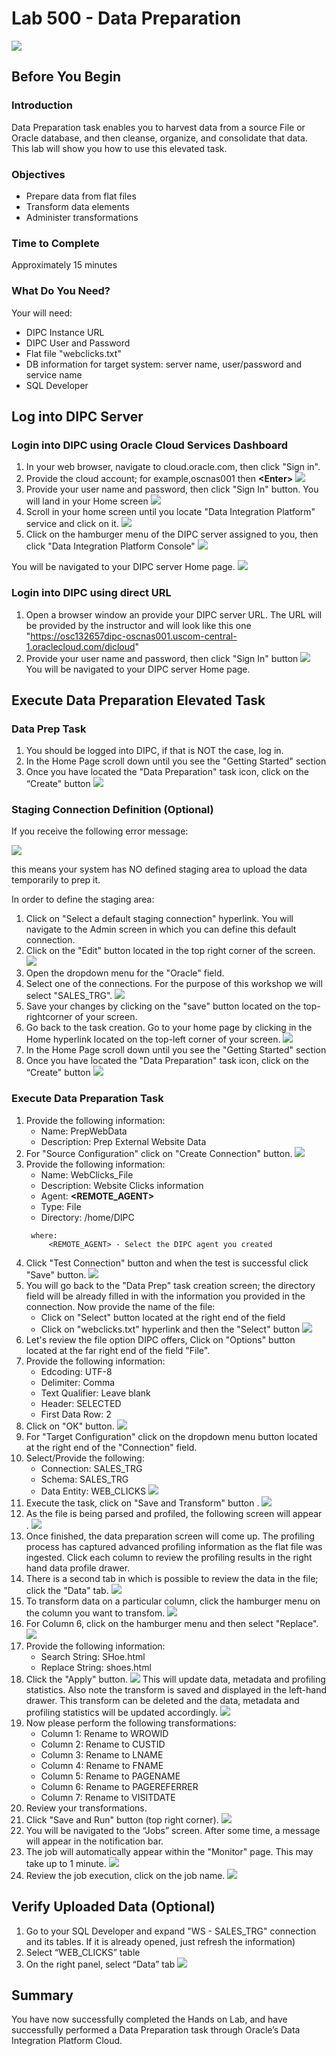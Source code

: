 # Lab 500 - Data Preparation
![](images/500/image500_0.png)


## Before You Begin

### Introduction
Data Preparation task enables you to harvest data from a source File or Oracle database, and then cleanse, organize, and consolidate that data. This lab will show you how to use this elevated task. 

### Objectives
- Prepare data from flat files
- Transform data elements
- Administer transformations

### Time to Complete 
Approximately 15 minutes

### What Do You Need?
Your will need:
- DIPC Instance URL
- DIPC User and Password
- Flat file "webclicks.txt"
- DB information for target system: server name, user/password and service name
- SQL Developer


## Log into DIPC Server

### Login into DIPC using Oracle Cloud Services Dashboard

1. In your web browser, navigate to cloud.oracle.com, then click "Sign in".
2. Provide the cloud account; for example,oscnas001 then **\<Enter\>**
![](images/Common/Login/imageCommL_01.png)
3. Provide your user name and password, then click "Sign In" button. You will land in your Home screen ![](images/Common/Login/imageCommL_02.png)
4. Scroll in your home screen until you locate "Data Integration Platform" service and click on it.  ![](images/Common/Login/imageCommL_03.png)
5. Click on the hamburger menu of the DIPC server assigned to you, then click "Data Integration Platform Console" ![](images/Common/Login/imageCommL_04.png)

You will be navigated to your DIPC server Home page. ![](images/Common/Login/imageCommL_05.png)


### Login into DIPC using direct URL

1. Open a browser window an provide your DIPC server URL. The URL will be provided by the instructor and will look like this one "https://osc132657dipc-oscnas001.uscom-central-1.oraclecloud.com/dicloud"
2. Provide your user name and password, then click "Sign In" button ![](images/Common/Login/imageCommL_02.png)
You will be navigated to your DIPC server Home page.


## Execute Data Preparation Elevated Task

### Data Prep Task
1. You should be logged into DIPC, if that is NOT the case, log in.
2. In the Home Page scroll down until you see the "Getting Started" section
3. Once you have located the "Data Preparation" task icon, click on the “Create" button 
![](images/500/Image500_1.png)

### Staging Connection Definition (Optional)
If you receive the following error message:

![](images/500/Image500_2.png)

this means your system has NO defined staging area  to upload the data temporarily to prep it. 

In order to define the staging area:

1. Click on "Select a default staging connection" hyperlink. You will navigate to the Admin screen in which you can define this default connection.
2. Click on the "Edit" button located in the top right corner of the screen.
![](images/500/Image500_3.png)
3. Open the dropdown menu for the "Oracle" field.
4. Select one of the connections. For the purpose of this workshop we will select "SALES_TRG".
![](images/500/Image500_4.png)
5. Save your changes by clicking on the "save" button located on the top-rightcorner of your screen.
6. Go back to the task creation. Go to your home page by clicking in the Home hyperlink located on the top-left corner of your screen.
![](images/500/Image500_5.png)
7. In the Home Page scroll down until you see the "Getting Started" section
3. Once you have located the "Data Preparation" task icon, click on the “Create" button 
![](images/500/Image500_1.png)


### Execute Data Preparation Task

1.	Provide the following information:
	- Name: PrepWebData 
	- Description:  Prep External Website Data
2. For "Source Configuration" click on "Create Connection" button.
![](images/500/image500_9.png)
3. Provide the following information:
	- Name: WebClicks_File
	- Description: Website Clicks information
	- Agent: **\<REMOTE_AGENT\>**
	- Type: File
	- Directory: /home/DIPC
   ```
    where:
        <REMOTE_AGENT> - Select the DIPC agent you created
 	```
4. Click "Test Connection" button and when the test is successful click "Save" button.
![](images/500/image500_10.png)
5. You will go back to the "Data Prep" task creation screen; the directory field will be already filled in with the information you provided in the connection. Now provide the name of the file:
	- Click on "Select" button located at the right end of the field
	- Click on "webclicks.txt" hyperlink and then the "Select" button 
	![](images/500/image500_11.png)
6.	Let's review the file option DIPC offers, Click on "Options" button located at the far right end of the field "File".
7. Provide the following information:
	- Edcoding: UTF-8
	- Delimiter: Comma
	- Text Qualifier: Leave blank
	- Header: SELECTED 
	- First Data Row: 2
8. Click on "OK" button.
![](images/500/image500_13.png)
9. For "Target Configuration" click on the dropdown menu button located at the right end of the "Connection" field.
10. Select/Provide the following:
	- Connection: SALES_TRG
	- Schema: SALES_TRG 
	- Data Entity: WEB_CLICKS 
	![](images/500/image500_12.png)
11. Execute the task, click on "Save and Transform" button .
![](images/500/image500_14.png)
12.	As the file is being parsed and profiled, the following screen will appear . 
![](images/500/image500_15.png)
13. Once finished, the data preparation screen will come up. The profiling process has captured advanced profiling information as the flat file was ingested.  Click each column to review the profiling results in the right hand data profile drawer.
14. There is a second tab in which is possible to review the data in the file; click the "Data" tab.
![](images/500/image500_16.png)
15. To transform data on a particular column, click the hamburger menu on the column you want to transfom. 
![](images/500/image500_17.png)
16. For Column 6, click on the hamburger menu and then select "Replace".  
![](images/500/image500_18.png)
17. Provide the following information:
	- Search String: SHoe.html
	- Replace String: shoes.html
18. Click the "Apply" button.
![](images/500/image500_19.png)
This will update data, metadata and profiling statistics.  Also note the transform is saved and displayed in the left-hand drawer.  This transform can be deleted and the data, metadata and profiling statistics will be updated accordingly. 
![](images/500/image500_20.png)
19. Now please perform the following transformations:
	- Column 1: Rename to WROWID 
	- Column 2: Rename to CUSTID 
	- Column 3: Rename to LNAME 
	- Column 4: Rename to FNAME 
	- Column 5: Rename to PAGENAME 
	- Column 6: Rename to PAGEREFERRER 
	- Column 7: Rename to VISITDATE 
20. Review your transformations.
21. Click "Save and Run" button (top right corner).
![](images/500/image500_21.png)
22.	You will be navigated to the “Jobs” screen. After some time, a message will appear in the notification bar.
23.	The job will automatically appear within the "Monitor" page. This may take up to 1 minute.
![](images/500/image500_22.png)
24. Review the job execution, click on the job name.
![](images/500/image500_23.png)


## Verify Uploaded Data (Optional)

1.	Go to your SQL Developer and expand "WS - SALES_TRG" connection and its tables. If it is already opened, just refresh the information)
2.	Select “WEB_CLICKS” table
3.	On the right panel, select “Data” tab 
![](images/500/image500_24.png)
 

## Summary 
 You have now successfully completed the Hands on Lab, and have successfully performed a Data Preparation task through Oracle’s Data Integration Platform Cloud. 
